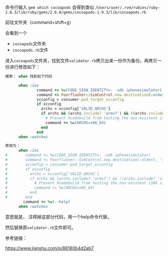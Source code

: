 ```ruby

```

命令行输入
`gem which cocoapods`
会得到类似
`/Users/user/.rvm/rubies/ruby-2.6.3/lib/ruby/gems/2.6.0/gems/cocoapods-1.9.3/lib/cocoapods.rb`

前往文件夹（command+shift+g）

会看到一个

- `cocoapods`文件夹
- `cocoapods.rb`文件

进入`cocoapods`文件夹，找到文件`validator.rb`拷贝出来一份作为备份。再拷贝一份进行修改如下：

```ruby
搜索： when 找到如下代码

      when :ios
              command += %w(CODE_SIGN_IDENTITY=- -sdk iphonesimulator)
              command += Fourflusher::SimControl.new.destination(:oldest, 'iOS', deployment_target)
              xcconfig = consumer.pod_target_xcconfig
              if xcconfig
                archs = xcconfig['VALID_ARCHS']
                if archs && (archs.include? 'armv7') && !(archs.include? 'i386') && (archs.include? 'x86_64')
                  # Prevent Xcodebuild from testing the non-existent i386 simulator if armv7 is specified without i386
                  command += %w(ARCHS=x86_64)
                end
              end
      when :watchos

修改为：
      when :ios
#        command += %w(CODE_SIGN_IDENTITY=- -sdk iphonesimulator)
#        command += Fourflusher::SimControl.new.destination(:oldest, 'iOS', deployment_target)
#        xcconfig = consumer.pod_target_xcconfig
#        if xcconfig
#          archs = xcconfig['VALID_ARCHS']
#          if archs && (archs.include? 'armv7') && !(archs.include? 'i386') && (archs.include? 'x86_64')
#            # Prevent Xcodebuild from testing the non-existent i386 simulator if armv7 is specified without i386
#            command += %w(ARCHS=x86_64)
#          end
#        end
        command += %w(--help)
      when :watchos
```

意思就是， 注释掉这部分代码，用一个help命令代替。

然后替换原`validator.rb`文件即可。

参考链接：

https://www.jianshu.com/p/88180b4d2ab7
